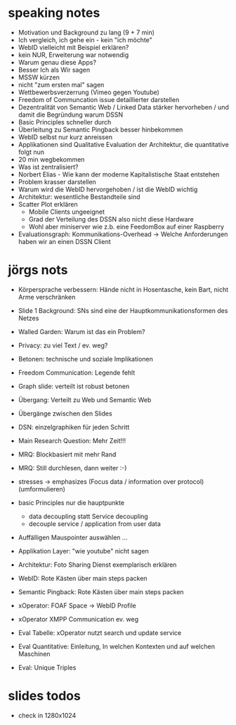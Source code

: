 # speaking notes

- Motivation und Background zu lang (9 + 7 min)
- Ich vergleich, ich gehe ein - kein "ich möchte"
- WebID vielleicht mit Beispiel erklären?
- kein NUR, Erweiterung war notwendig
- Warum genau diese Apps?
- Besser Ich als Wir sagen
- MSSW kürzen
- nicht "zum ersten mal" sagen
- Wettbewerbsverzerrung (Vimeo gegen Youtube)
- Freedom of Communcation issue detaillierter darstellen
- Dezentralität von Semantic Web / Linked Data stärker hervorheben / und damit
  die Begründung warum DSSN
- Basic Principles schneller durch
- Überleitung zu Semantic Pingback besser hinbekommen
- WebID selbst nur kurz anreissen
- Applikationen sind Qualitative Evaluation der Architektur, die quantitative
  folgt nun
- 20 min wegbekommen
- Was ist zentralisiert?
- Norbert Elias - Wie kann der moderne Kapitalistische Staat entstehen
- Problem krasser darstellen
- Warum wird die WebID hervorgehoben / ist die WebID wichtig
- Architektur: wesentliche Bestandteile sind
- Scatter Plot erklären
    - Mobile Clients ungeeignet
    - Grad der Verteilung des DSSN also nicht diese Hardware
    - Wohl aber miniserver wie z.b. eine FeedomBox auf einer Raspberry
- Evaluationsgraph: Kommunikations-Overhead -> Welche Anforderungen haben wir
  an einen DSSN Client

# jörgs nots

- Körpersprache verbessern: Hände nicht in Hosentasche, kein Bart, nicht Arme
  verschränken

- Slide 1 Background: SNs sind eine der Hauptkommunikationsformen des Netzes
- Walled Garden: Warum ist das ein Problem?
- Privacy: zu viel Text / ev. weg?
- Betonen: technische und soziale Implikationen
- Freedom Communication: Legende fehlt
- Graph slide: verteilt ist robust betonen
- Übergang: Verteilt zu Web und Semantic Web
- Übergänge zwischen den Slides
- DSN: einzelgraphiken für jeden Schritt

- Main Research Question: Mehr Zeit!!!
- MRQ: Blockbasiert mit mehr Rand
- MRQ: Still durchlesen, dann weiter :-)
- stresses -> emphasizes (Focus data / information over protocol) (umformulieren)

- basic Principles nur die hauptpunkte
  - data decoupling statt Service decoupling
  - decouple service / application from user data

- Auffälligen Mauspointer auswählen ...
- Applikation Layer: "wie youtube" nicht sagen
- Architektur: Foto Sharing Dienst exemplarisch erklären

- WebID: Rote Kästen über main steps packen
- Semantic Pingback: Rote Kästen über main steps packen

- xOperator: FOAF Space -> WebID Profile
- xOperator XMPP Communication ev. weg

- Eval Tabelle: xOperator nutzt search und update service
- Eval Quantitative: Einleitung, In welchen Kontexten und auf welchen Maschinen
- Eval: Unique Triples

# slides todos

- check in 1280x1024

